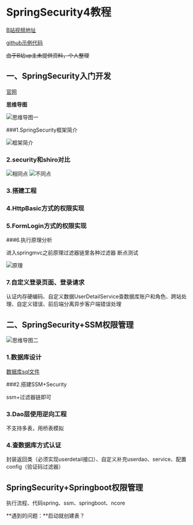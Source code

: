 # SpringSecurity4教程

[B站视频地址](https://www.bilibili.com/video/av51809660)

[github示例代码](https://github.com/liutaob/studySpringSecurity)

~~由于B站up主未提供资料，个人整理~~

## 一、SpringSecurity入门开发

[官网](https://spring.io/projects/spring-security)

**思维导图**

![思维导图一](G:\BaiduNetdiskDownload\security\p1.png)

###1.SpringSecurity框架简介

![框架简介](G:\BaiduNetdiskDownload\security\p2.png)

### 2.security和shiro对比

![相同点](G:\BaiduNetdiskDownload\security\p3.png) 
![不同点](G:\BaiduNetdiskDownload\security\p4.png) 

### 3.搭建工程

### 4.HttpBasic方式的权限实现

### 5.FormLogin方式的权限实现

###6.执行原理分析

进入springmvc之前原理过滤器链里各种过滤器 断点测试

![原理](G:\BaiduNetdiskDownload\security\p5.png)

### 7.自定义登录页面、登录请求

认证内存硬编码、自定义数据UserDetailService查数据库账户和角色、跨站处理、自定义错误、前后端分离异步客户端错误处理

## 二、SpringSecurity+SSM权限管理

![思维导图二](G:\BaiduNetdiskDownload\security\p6.png)

### 1.数据库设计

[数据库sql文件](sql.md)

###2.搭建SSM+Security

ssm+过滤器链即可

### 3.Dao层使用逆向工程

不支持多表，用桥表模拟

### 4.查数据库方式认证

封装返回类（必须实现userdetail接口）、自定义补充userdao、service、配置config（验证码过滤器）

## SpringSecurity+Springboot权限管理

执行流程、代码spring、ssm、springboot、ncore

**遇到的问题：**启动就创建表？